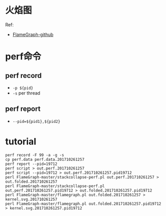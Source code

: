 

# 火焰图



Ref: 

* [FlameGraph-github](https://github.com/brendangregg/FlameGraph)



# perf命令



## perf record



* `-p ${pid}` 
* `-s` per thread

## perf report



* `--pid=${pid1},${pid2}`



# tutorial



```shell
perf record -F 99 -a -g -s
cp perf.data perf.data.201710261257
perf report --pid=19712
perf script > out.perf.201710261257
perf script --pid=19712 > out.perf.201710261257.pid19712
perl FlameGraph-master/stackcollapse-perf.pl out.perf.201710261257 > out.folded.201710261257
perl FlameGraph-master/stackcollapse-perf.pl out.perf.201710261257.pid19712 > out.folded.201710261257.pid19712
perl FlameGraph-master/flamegraph.pl out.folded.201710261257 > kernel.svg.201710261257
perl FlameGraph-master/flamegraph.pl out.folded.201710261257.pid19712 > kernel.svg.201710261257.pid19712
```

